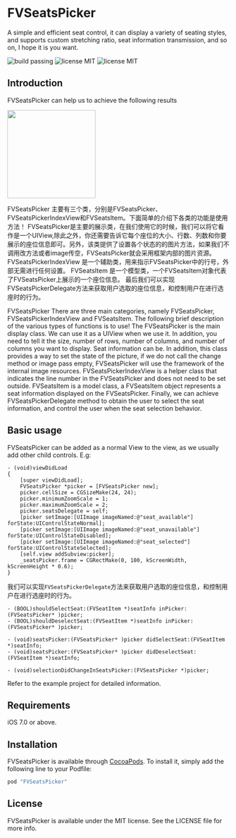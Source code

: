 # FVSeatsPicker
 A simple and efficient seat control, it can display a variety of seating styles, and supports custom stretching ratio, seat information transmission, and so on, I hope it is you want.

<img src="https://img.shields.io/badge/build-passing-orange.svg?style=flat" alt="build passing" />
<img src="https://img.shields.io/badge/license-MIT-lightgrey.svg?style=flat" alt="license MIT" />
<img src="https://img.shields.io/badge/platform-iOS-green.svg?style=flat" alt="license MIT" />

## Introduction


FVSeatsPicker can help us to achieve the following results


<img src="" width = 200 />

FVSeatsPicker 主要有三个类，分别是FVSeatsPicker、FVSeatsPickerIndexView和FVSeatsItem。下面简单的介绍下各类的功能是使用方法！
FVSeatsPicker是主要的展示类，在我们使用它的时候，我们可以将它看作是一个UIView,除此之外，你还需要告诉它每个座位的大小、行数、列数和你要展示的座位信息即可。另外，该类提供了设置各个状态的的图片方法，如果我们不调用改方法或者image传空，FVSeatsPicker就会采用框架内部的图片资源。
FVSeatsPickerIndexView 是一个辅助类，用来指示FVSeatsPicker中的行号，外部无需进行任何设置。
FVSeatsItem 是一个模型类，一个FVSeatsItem对象代表了FVSeatsPicker上展示的一个座位信息。
最后我们可以实现FVSeatsPickerDelegate方法来获取用户选取的座位信息，和控制用户在进行选座时的行为。

FVSeatsPicker There are three main categories, namely FVSeatsPicker, FVSeatsPickerIndexView and FVSeatsItem. The following brief description of the various types of functions is to use!
The FVSeatsPicker is the main display class. We can use it as a UIView when we use it. In addition, you need to tell it the size, number of rows, number of columns, and number of columns you want to display. Seat information can be. In addition, this class provides a way to set the state of the picture, if we do not call the change method or image pass empty, FVSeatsPicker will use the framework of the internal image resources.
FVSeatsPickerIndexView is a helper class that indicates the line number in the FVSeatsPicker and does not need to be set outside.
FVSeatsItem is a model class, a FVSeatsItem object represents a seat information displayed on the FVSeatsPicker.
Finally, we can achieve FVSeatsPickerDelegate method to obtain the user to select the seat information, and control the user when the seat selection behavior.

## Basic usage

FVSeatsPicker can be added as a normal View to the view, as we usually add other child controls. E.g:

```objc
- (void)viewDidLoad 
{
    [super viewDidLoad];
    FVSeatsPicker *picker = [FVSeatsPicker new];
    picker.cellSize = CGSizeMake(24, 24);
    picker.minimumZoomScale = 1;
    picker.maximumZoomScale = 2;
    picker.seatsDelegate = self;
    [picker setImage:[UIImage imageNamed:@"seat_available"] forState:UIControlStateNormal];
    [picker setImage:[UIImage imageNamed:@"seat_unavailable"] forState:UIControlStateDisabled];
    [picker setImage:[UIImage imageNamed:@"seat_selected"] forState:UIControlStateSelected];
    [self.view addSubview:picker];
    _seatsPicker.frame = CGRectMake(0, 100, kScreenWidth, kScreenHeight * 0.6);
}
```

我们可以实现`FVSeatsPickerDelegate`方法来获取用户选取的座位信息，和控制用户在进行选座时的行为。

```objc
- (BOOL)shouldSelectSeat:(FVSeatItem *)seatInfo inPicker:(FVSeatsPicker* )picker;
- (BOOL)shouldDeselectSeat:(FVSeatItem *)seatInfo inPicker:(FVSeatsPicker* )picker;

- (void)seatsPicker:(FVSeatsPicker* )picker didSelectSeat:(FVSeatItem *)seatInfo;
- (void)seatsPicker:(FVSeatsPicker* )picker didDeselectSeat:(FVSeatItem *)seatInfo;

- (void)selectionDidChangeInSeatsPicker:(FVSeatsPicker *)picker;

```

Refer to the example project for detailed information.



## Requirements

iOS 7.0 or above.

## Installation

FVSeatsPicker is available through [CocoaPods](http://cocoapods.org). To install it, simply add the following line to your Podfile:

```ruby
pod "FVSeatsPicker"
```

## License

FVSeatsPicker is available under the MIT license. See the LICENSE file for more info.
